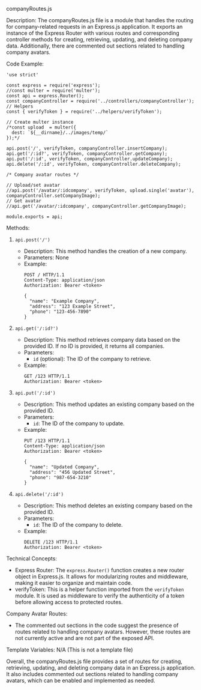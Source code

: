 companyRoutes.js

Description:
The companyRoutes.js file is a module that handles the routing for company-related requests in an Express.js application. It exports an instance of the Express Router with various routes and corresponding controller methods for creating, retrieving, updating, and deleting company data. Additionally, there are commented out sections related to handling company avatars.

Code Example:
```
'use strict'

const express = require('express');
//const multer = require('multer');
const api = express.Router();
const companyController = require('../controllers/companyController');
// Helpers
const { verifyToken } = require('../helpers/verifyToken');

// Create multer instance
/*const upload  = multer({
  dest: `${__dirname}/../images/temp/`
});*/

api.post('/', verifyToken, companyController.insertCompany);
api.get('/:id?', verifyToken, companyController.getCompany);
api.put('/:id', verifyToken, companyController.updateCompany);
api.delete('/:id', verifyToken, companyController.deleteCompany);

/* Company avatar routes */

// Upload/set avatar
//api.post('/avatar/:idcompany', verifyToken, upload.single('avatar'), companyController.setCompanyImage);
// Get avatar
//api.get('/avatar/:idcompany', companyController.getCompanyImage);

module.exports = api;
```

Methods:
1. `api.post('/')`
   - Description: This method handles the creation of a new company.
   - Parameters: None
   - Example:
     ```
     POST / HTTP/1.1
     Content-Type: application/json
     Authorization: Bearer <token>

     {
       "name": "Example Company",
       "address": "123 Example Street",
       "phone": "123-456-7890"
     }
     ```

2. `api.get('/:id?')`
   - Description: This method retrieves company data based on the provided ID. If no ID is provided, it returns all companies.
   - Parameters:
     - `id` (optional): The ID of the company to retrieve.
   - Example:
     ```
     GET /123 HTTP/1.1
     Authorization: Bearer <token>
     ```

3. `api.put('/:id')`
   - Description: This method updates an existing company based on the provided ID.
   - Parameters:
     - `id`: The ID of the company to update.
   - Example:
     ```
     PUT /123 HTTP/1.1
     Content-Type: application/json
     Authorization: Bearer <token>

     {
       "name": "Updated Company",
       "address": "456 Updated Street",
       "phone": "987-654-3210"
     }
     ```

4. `api.delete('/:id')`
   - Description: This method deletes an existing company based on the provided ID.
   - Parameters:
     - `id`: The ID of the company to delete.
   - Example:
     ```
     DELETE /123 HTTP/1.1
     Authorization: Bearer <token>
     ```

Technical Concepts:
- Express Router: The `express.Router()` function creates a new router object in Express.js. It allows for modularizing routes and middleware, making it easier to organize and maintain code.
- verifyToken: This is a helper function imported from the `verifyToken` module. It is used as middleware to verify the authenticity of a token before allowing access to protected routes.

Company Avatar Routes:
- The commented out sections in the code suggest the presence of routes related to handling company avatars. However, these routes are not currently active and are not part of the exposed API.

Template Variables: N/A (This is not a template file)

Overall, the companyRoutes.js file provides a set of routes for creating, retrieving, updating, and deleting company data in an Express.js application. It also includes commented out sections related to handling company avatars, which can be enabled and implemented as needed.